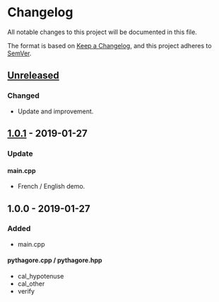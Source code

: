 # Changelog
All notable changes to this project will be documented in this file.

The format is based on [Keep a Changelog](https://keepachangelog.com/en/1.0.0/),
and this project adheres to [SemVer](http://semver.org/).

## [Unreleased]
### Changed
- Update and improvement.

## [1.0.1] - 2019-01-27
### Update
#### main.cpp
- French / English demo.

## 1.0.0 - 2019-01-27
### Added
- main.cpp
#### pythagore.cpp / pythagore.hpp
- cal_hypotenuse
- cal_other
- verify

[Unreleased]: https://github.com/kanekireal/lwpythagore/compare/v1.0.0-release...HEAD
[1.0.1]: https://github.com/kanekireal/lwpythagore/compare/v1.0.0-release...v1.0.1-release
